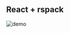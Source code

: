 ## React + rspack

![demo](https://cdn.dribbble.com/users/112840/screenshots/15985202/media/b8b8fd23040679f830df8baaf6e8987c.png)
